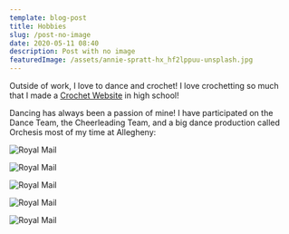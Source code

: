 ```yaml
---
template: blog-post
title: Hobbies
slug: /post-no-image
date: 2020-05-11 08:40
description: Post with no image
featuredImage: /assets/annie-spratt-hx_hf2lppuu-unsplash.jpg
---
```

Outside of work, I love to dance and crochet! I love crochetting so much that I made a [Crochet Website](http://fmhs-projects.net/Sammy/Week%203/home.html) in high school!

Dancing has always been a passion of mine! I have participated on the Dance Team, the Cheerleading Team, and a big dance production called Orchesis most of my time at Allegheny:

![Royal Mail](/assets/medance.JPG "Contemporary, 2018")

![Royal Mail](/assets/tap.jpg "Tap, 2017")

![Royal Mail](/assets/ballroom.jpg "Ballroom, 2017")

![Royal Mail](/assets/meintensedance.JPG)

![Royal Mail](/assets/gold.jpg "Jazz, 2017")
